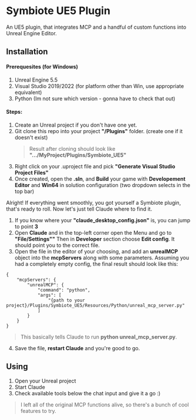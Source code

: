 # Symbiote UE5 Plugin

An UE5 plugin, that integrates MCP and a handful of custom functions into Unreal Engine Editor.

## Installation

#### Prerequesites (for Windows)

1. Unreal Engine 5.5
2. Visual Studio 2019/2022 (for platform other than Win, use appropriate equivalent)
3. Python (Im not sure which version - gonna have to check that out)

#### Steps:

1. Create an Unreal project if you don't have one yet.
2. Git clone this repo into your project **"/Plugins"** folder. (create one if it doesn't exist)
   > Result after cloning should look like **".../MyProject/Plugins/Symbiote_UE5"**
3. Right click on your .uproject file and pick **"Generate Visual Studio Project Files"**
4. Once created, open the **.sln**, and **Build** your game with **Developement Editor** and **Win64** in solution configuration (two dropdown selects in the top bar)

Alright! If everything went smoothly, you got yourself a Symbiote plugin, that's ready to roll. Now let's just tell Claude where to find it.

1. If you know where your **"claude_desktop_config.json"** is, you can jump to point **3**
2. Open **Claude** and in the top-left corner open the Menu and go to **"File/Settings""** Then in **Developer** section choose **Edit config**. It should point you to the correct file.
3. Open the file in the editor of your choosing, and add an **unrealMCP** object into the **mcpServers** along with some parameters. Assuming you had a completely empty config, the final result should look like this:

```
{
	"mcpServers": {
		"unrealMCP": {
			"command": "python",
			"args": [
				"{path to your project}/Plugins/Symbiote_UE5/Resources/Python/unreal_mcp_server.py"
			]
		}
	}
}
```

> This basically tells Claude to run **python unreal_mcp_server.py**.

4. Save the file, **restart Claude** and you're good to go.

## Using

1. Open your Unreal project
2. Start Claude
3. Check available tools below the chat input and give it a go :)

> I left all of the original MCP functions alive, so there's a bunch of cool features to try.
